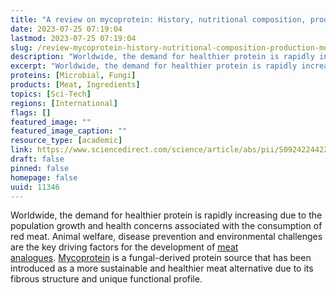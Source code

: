 ```yaml
---
title: "A review on mycoprotein: History, nutritional composition, production methods, and health benefits"
date: 2023-07-25 07:19:04
lastmod: 2023-07-25 07:19:04
slug: /review-mycoprotein-history-nutritional-composition-production-methods-and-health-benefits
description: "Worldwide, the demand for healthier protein is rapidly increasing due to the population growth and health concerns associated with the consumption of red meat."
excerpt: "Worldwide, the demand for healthier protein is rapidly increasing due to the population growth and health concerns associated with the consumption of red meat."
proteins: [Microbial, Fungi]
products: [Meat, Ingredients]
topics: [Sci-Tech]
regions: [International]
flags: []
featured_image: ""
featured_image_caption: ""
resource_type: [academic]
link: https://www.sciencedirect.com/science/article/abs/pii/S0924224422000358
draft: false
pinned: false
homepage: false
uuid: 11346
---
```

Worldwide, the demand for healthier protein is rapidly increasing due to
the population growth and health concerns associated with the
consumption of red meat. Animal welfare, disease prevention and
environmental challenges are the key driving factors for the development
of [meat
analogues](https://www.sciencedirect.com/topics/food-science/meat-analog). [Mycoprotein](https://www.sciencedirect.com/topics/biochemistry-genetics-and-molecular-biology/mycoprotein) is
a fungal-derived protein source that has been introduced as a more
sustainable and healthier meat alternative due to its fibrous structure
and unique functional profile.
